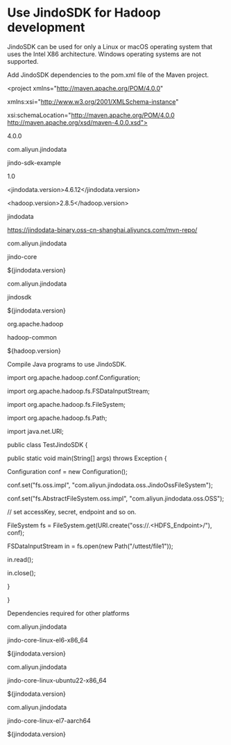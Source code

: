 # Use JindoSDK for Hadoop development

JindoSDK can be used for only a Linux or macOS operating system that uses the Intel X86 architecture. Windows operating systems are not supported.

Add JindoSDK dependencies to the pom.xml file of the Maven project.

<project xmlns="http://maven.apache.org/POM/4.0.0"

xmlns:xsi="http://www.w3.org/2001/XMLSchema-instance"

xsi:schemaLocation="http://maven.apache.org/POM/4.0.0 http://maven.apache.org/xsd/maven-4.0.0.xsd">

<modelVersion>4.0.0</modelVersion>

<groupId>com.aliyun.jindodata</groupId>

<artifactId>jindo-sdk-example</artifactId>

<version>1.0</version>

<properties>

<jindodata.version>4.6.12</jindodata.version>

<hadoop.version>2.8.5</hadoop.version>

</properties>

<repositories>

<!-- Add JindoData Maven Repository -->

<repository>

<id>jindodata</id>

<url>https://jindodata-binary.oss-cn-shanghai.aliyuncs.com/mvn-repo/</url>

</repository>

</repositories>

<dependencies>

<!-- add jindo-core -->

<dependency>

<groupId>com.aliyun.jindodata</groupId>

<artifactId>jindo-core</artifactId>

<version>${jindodata.version}</version>

</dependency>

<!-- add jindo-core-extended-jar if you need support other platform -->

<!-- add jindo-hadoop-sdk -->

<dependency>

<groupId>com.aliyun.jindodata</groupId>

<artifactId>jindosdk</artifactId>

<version>${jindodata.version}</version>

</dependency>

<!-- add hadoop dependency. -->

<dependency>

<groupId>org.apache.hadoop</groupId>

<artifactId>hadoop-common</artifactId>

<version>${hadoop.version}</version>

</dependency>

</dependencies>

</project>

Compile Java programs to use JindoSDK.

import org.apache.hadoop.conf.Configuration;

import org.apache.hadoop.fs.FSDataInputStream;

import org.apache.hadoop.fs.FileSystem;

import org.apache.hadoop.fs.Path;

import java.net.URI;

public class TestJindoSDK {

public static void main(String\[\] args) throws Exception {

Configuration conf = new Configuration();

conf.set("fs.oss.impl", "com.aliyun.jindodata.oss.JindoOssFileSystem");

conf.set("fs.AbstractFileSystem.oss.impl", "com.aliyun.jindodata.oss.OSS");

// set accessKey, secret, endpoint and so on.

FileSystem fs = FileSystem.get(URI.create("oss://<Bucket>.<HDFS\_Endpoint>/"), conf);

FSDataInputStream in = fs.open(new Path("/uttest/file1"));

in.read();

in.close();

}

}

Dependencies required for other platforms

<!-- add jindo-core-extended-jar for centos6 or el6 -->

<dependency>

<groupId>com.aliyun.jindodata</groupId>

<artifactId>jindo-core-linux-el6-x86\_64</artifactId>

<version>${jindodata.version}</version>

</dependency>

<!-- add jindo-core-extended-jar for ubuntu22 -->

<dependency>

<groupId>com.aliyun.jindodata</groupId>

<artifactId>jindo-core-linux-ubuntu22-x86\_64</artifactId>

<version>${jindodata.version}</version>

</dependency>

<!-- add jindo-core-extended-jar for aliyun yitian & alios (beta)-->

<dependency>

<groupId>com.aliyun.jindodata</groupId>

<artifactId>jindo-core-linux-el7-aarch64</artifactId>

<version>${jindodata.version}</version>

</dependency>
